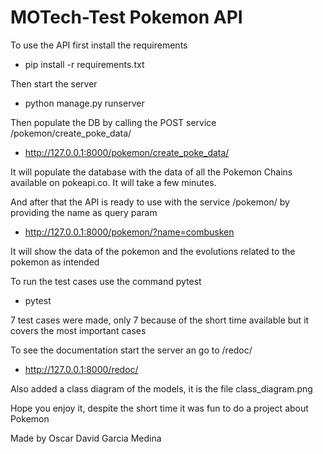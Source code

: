 # MOTech-Test Pokemon API
To use the API first install the requirements
- pip install -r requirements.txt

Then start the server
- python manage.py runserver

Then populate the DB by calling the POST service /pokemon/create_poke_data/
- http://127.0.0.1:8000/pokemon/create_poke_data/

It will populate the database with the data of all the Pokemon Chains available on pokeapi.co. It will take a few minutes.

And after that the API is ready to use with the service /pokemon/ by providing the name as query param
- http://127.0.0.1:8000/pokemon/?name=combusken

It will show the data of the pokemon and the evolutions related to the pokemon as intended

To run the test cases use the command pytest
- pytest

7 test cases were made, only 7 because of the short time available but it covers the most important cases

To see the documentation start the server an go to /redoc/
- http://127.0.0.1:8000/redoc/

Also added a class diagram of the models, it is the file class_diagram.png

Hope you enjoy it, despite the short time it was fun to do a project about Pokemon

Made by Oscar David Garcia Medina